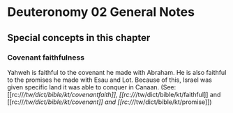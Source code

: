 # Deuteronomy 02 General Notes
## Special concepts in this chapter

### Covenant faithfulness
Yahweh is faithful to the covenant he made with Abraham. He is also faithful to the promises he made with Esau and Lot. Because of this, Israel was given specific land it was able to conquer in Canaan. (See: [[rc://*/tw/dict/bible/kt/covenantfaith]], [[rc://*/tw/dict/bible/kt/faithful]] and [[rc://*/tw/dict/bible/kt/covenant]] and [[rc://*/tw/dict/bible/kt/promise]])